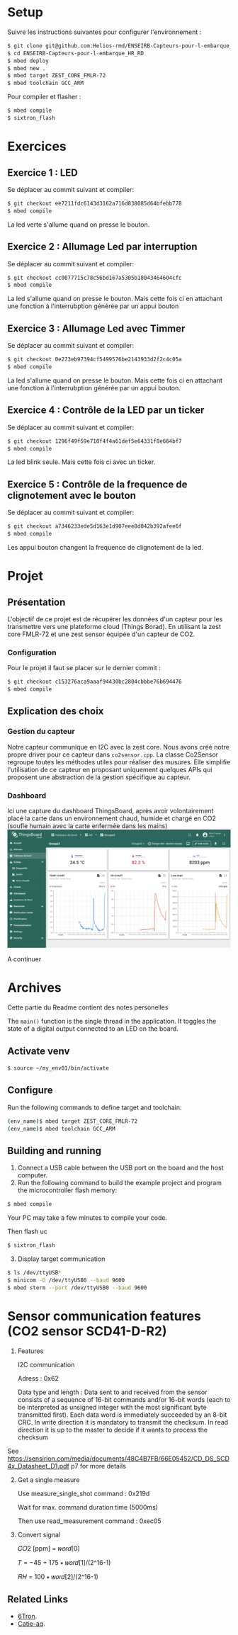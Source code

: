 # Setup

Suivre les instructions suivantes pour configurer l'environnement : 

```bash
$ git clone git@github.com:Helios-rmd/ENSEIRB-Capteurs-pour-l-embarque_HR_RD.git
$ cd ENSEIRB-Capteurs-pour-l-embarque_HR_RD
$ mbed deploy
$ mbed new .
$ mbed target ZEST_CORE_FMLR-72
$ mbed toolchain GCC_ARM
```

Pour compiler et flasher : 

```bash
$ mbed compile
$ sixtron_flash
```


# Exercices

## Exercice 1 : LED

Se déplacer au commit suivant et compiler:
```bash
$ git checkout ee7211fdc6143d3162a716d838085d64bfebb778
$ mbed compile
```
La led verte s'allume quand on presse le bouton.

## Exercice 2 : Allumage Led par interruption

Se déplacer au commit suivant et compiler:
```bash
$ git checkout cc0077715c78c56bd167a5305b18043464604cfc
$ mbed compile
```
La led s'allume quand on presse le bouton. Mais cette fois ci en attachant une fonction à l'interrubption générée par un appui bouton

## Exercice 3 : Allumage Led avec Timmer

Se déplacer au commit suivant et compiler:
```bash
$ git checkout 0e273eb97394cf5499576be2143933d2f2c4c05a
$ mbed compile
```
La led s'allume quand on presse le bouton. Mais cette fois ci en attachant une fonction à l'interrubption générée par un appui bouton.

## Exercice 4 :  Contrôle de la LED par un ticker

Se déplacer au commit suivant et compiler:
```bash
$ git checkout 1296f49f59e710f4f4a61def5e64331f8e664bf7
$ mbed compile
```
La led blink seule. Mais cette fois ci avec un ticker.

## Exercice 5 :  Contrôle de la frequence de clignotement avec le bouton

Se déplacer au commit suivant et compiler:
```bash
$ git checkout a7346233ede5d163e1d907eee8d042b392afee6f
$ mbed compile
```

Les appui bouton changent la frequence de clignotement de la led.

# Projet

## Présentation 
L'objectif de ce projet est de récupérer les données d'un capteur pour les transmettre vers une plateforme cloud (Things Borad).
En utilisant la zest core FMLR-72 et une zest sensor équipée d'un capteur de CO2.
### Configuration
Pour le projet il faut se placer sur le dernier commit :
```bash
$ git checkout c153276aca9aaaf94430bc2804cbbbe76b694476
$ mbed compile
```
## Explication des choix
### Gestion du capteur
Notre capteur communique en I2C avec la zest core. Nous avons créé notre propre driver pour ce capteur dans `co2sensor.cpp`. La classe Co2Sensor regroupe toutes les méthodes utiles pour réaliser des musures. Elle simplifie l'utilisation de ce capteur en proposant uniquement quelques APIs qui proposent une abstraction de la gestion spécifique au capteur.

### Dashboard
Ici une capture du dashboard ThingsBoard, après avoir volontairement placé la carte dans un environnement chaud, humide et chargé en CO2 (soufle humain avec la carte enfermée dans les mains)
![capture dashboard things Board](img/dashboard.png)

A continuer

# Archives

Cette partie du Readme contient des notes personelles

The `main()` function is the single thread in the application. It toggles the state of a digital output connected to an LED on the board.

## Activate venv
```bash
$ source ~/my_env01/bin/activate  
```
## Configure

Run the following commands to define target and toolchain:
```bash
(env_name)$ mbed target ZEST_CORE_FMLR-72
(env_name)$ mbed toolchain GCC_ARM
```

## Building and running

1. Connect a USB cable between the USB port on the board and the host computer.
2. Run the following command to build the example project and program the microcontroller flash memory:

```bash
$ mbed compile
```
Your PC may take a few minutes to compile your code.

Then flash uc

```bash
$ sixtron_flash
```

3. Display target communication

```bash 
$ ls /dev/ttyUSB*
$ minicom -D /dev/ttyUSB0 --baud 9600
$ mbed sterm --port /dev/ttyUSB0 --baud 9600
```

# Sensor communication features (CO2 sensor SCD41-D-R2)
1. Features
    
    I2C communication
    
    Adress : 0x62
    
    Data type and length :  Data sent to and received from the sensor consists of a sequence of 16-bit commands and/or 16-bit words (each to be interpreted
                            as unsigned integer with the most significant byte transmitted first). Each data word is immediately succeeded by an 8-bit CRC.
                            In write direction it is mandatory to transmit the checksum. In read direction it is up to the master to decide if it wants to process the checksum
    
See https://sensirion.com/media/documents/48C4B7FB/66E05452/CD_DS_SCD4x_Datasheet_D1.pdf p7 for more details

2. Get a single measure
    
    Use measure_single_shot command : 0x219d 

    Wait for max. command duration time (5000ms)

    Then use read_measurement command : 0xec05

3. Convert signal

    𝐶𝑂2 [ppm] = 𝑤𝑜𝑟𝑑[0]

    𝑇 = −45 + 175 ∗ 𝑤𝑜𝑟𝑑[1]/(2^16-1)    

    𝑅𝐻 = 100 ∗ 𝑤𝑜𝑟𝑑[2]/(2^16-1)

## Related Links

* [6Tron](https://6tron.io/).
* [Catie-aq](https://github.com/catie-aq).
